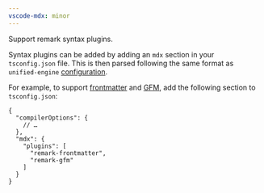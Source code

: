 ```yaml
---
vscode-mdx: minor
---
```


Support remark syntax plugins.

Syntax plugins can be added by adding an `mdx` section in your `tsconfig.json`
file.
This is then parsed following the same format as `unified-engine`
[configuration][].

For example, to support [frontmatter][] and [GFM][], add the following section
to `tsconfig.json`:

```jsonc
{
  "compilerOptions": {
    // …
  },
  "mdx": {
    "plugins": [
      "remark-frontmatter",
      "remark-gfm"
    ]
  }
}
```

[configuration]: https://github.com/unifiedjs/unified-engine/blob/main/doc/configure.md

[frontmatter]: https://github.com/remarkjs/remark-frontmatter

[gfm]: https://github.com/remarkjs/remark-gfm
